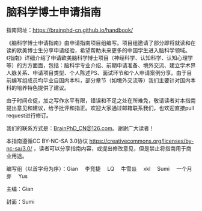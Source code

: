 # 脑科学博士申请指南

指南网址：https://brainphd-cn.github.io/handbook/

《脑科学博士申请指南》由申请指南项目组编写。项目组邀请了部分即将就读和在读的欧美博士生分享申请经验，希望帮助未来更多的中国学生进入脑科学领域。《指南》详细介绍了申请欧美脑科学博士项目（神经科学、认知科学、认知心理学等）的方方面面，包括：脑科学专业介绍、前期申请准备、境外交流、建立学术界人脉关系、申请项目类型、个人陈述PS、面试环节和个人申请案例分享。由于目前编写组成员均毕业自国内本科，部分章节（如境外交流等）我们主要针对国内本科的培养特色提供了建议。

由于时间仓促，加之写作水平有限，错误和不足之处在所难免，敬请读者对本指南提出意见和建议，给予批评和指正。欢迎大家通过邮箱联系我们，也欢迎直接pull request进行修订。

我们的联系方式是：BrainPhD_CN@126.com。谢谢广大读者！

本指南遵循CC BY-NC-SA 3.0协议 https://creativecommons.org/licenses/by-nc-sa/3.0/ ，读者可以分享指南内容，或提出修改意见，但是禁止将指南用于商业用途。

编写组（以首字母为序）：Gian  李竞捷  LQ  牛雪焱  xkl  Sumi  一个月芽  Yus

主编：Gian

封面：Sumi
